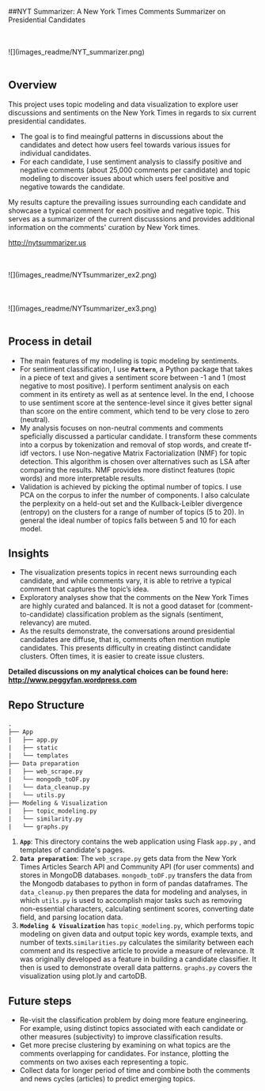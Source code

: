 ##NYT Summarizer: A New York Times Comments Summarizer on Presidential Candidates


<br>
<br>
![](images_readme/NYT_summarizer.png)
<br>
<br>

## Overview

This project uses topic modeling and data visualization to explore user discussions and sentiments on the New York Times in regards to six current presidential candidates.

- The goal is to find meaingful patterns in discussions about the candidates and detect how users feel towards various issues for individual candidates.
- For each candidate, I use sentiment analysis to classify positive and negative comments (about 25,000 comments per candidate) and topic modeling to discover issues about which users feel positive and negative towards the candidate.

My results capture the prevailing issues surrounding each candidate and showcase a typical comment for each positive and negative topic. This serves as a summarizer of the current discusssions and provides additional information on the comments' curation by New York times. 

http://nytsummarizer.us

<br>
<br>
![](images_readme/NYTsummarizer_ex2.png)
<br>
<br>

<br>
<br>
![](images_readme/NYTsummarizer_ex3.png)
<br>
<br>
 
## Process in detail
- The main features of my modeling is topic modeling by sentiments.
- For sentiment classification, I use  **`Pattern`**, a Python package that takes in a piece of text and gives a sentiment score between -1 and 1 (most negative to most positive). I perform sentiment analysis on each comment in its entirety as well as at sentence level. In the end, I choose to use sentiment score at the sentence-level since it gives better signal than score on the entire comment, which tend to be very close to zero (neutral).
- My analysis focuses on non-neutral comments and comments speficially discussed a particular candidate. I transform these comments into a corpus by tokenization and removal of stop words, and create tf-idf vectors. I use Non-negative Matrix Factorialization (NMF) for topic detection. This algorithm is chosen over alternatives such as LSA after comparing the results. NMF provides more distinct features (topic words) and more interpretable results.
- Validation is achieved by picking the optimal number of topics. I use PCA on the corpus to infer the number of components. I also calculate the perplexity on a held-out set and the Kullback-Leibler divergence (entropy) on the clusters for a range of number of topics (5 to 20). In general the ideal number of topics falls between 5 and 10 for each model.


## Insights
- The visualization presents topics in recent news surrounding each candidate, and while comments vary, it is able to retrive a typical comment that captures the topic’s idea. 
- Exploratory analyses show that the comments on the New York Times are highly curated and balanced. It is not a good dataset for (comment-to-candidate) classification problem as the signals (sentiment, relevancy) are muted.
- As the results demonstrate, the conversations around presidential candadates are diffuse, that is, comments often mention mutiple candidates. This presents difficulty in creating distinct candidate clusters. Often times, it is easier to create issue clusters. 

**Detailed discussions on my analytical choices can be found here: http://www.peggyfan.wordpress.com**

## Repo Structure
```
.
├── App
|   ├── app.py
|   ├── static
|   └── templates
├── Data preparation
|   ├── web_scrape.py
|   └── mongodb_toDF.py
|   └── data_cleanup.py
|   └── utils.py
├── Modeling & Visualization
|   ├── topic_modeling.py
|   └── similarity.py
|   └── graphs.py

```


1. **`App`**: This directory contains the web application using Flask `app.py` , and templates of candidate's pages.
2. **`Data preparation`**: The `web_scrape.py` gets data from the New York Times Articles Search API and Community API (for user comments) and stores in MongoDB databases. `mongodb_toDF.py` transfers the data from the Mongodb databases to python in form of pandas dataframes. The `data_cleanup.py` then prepares the data for modeling and analyses, in which `utils.py` is used to accomplish major tasks such as removing non-essential characters, calculating sentiment scores, converting date field, and parsing location data.
3. **`Modeling & Visualization`** has `topic_modeling.py`, which performs topic modeling on given data and output topic key words, example texts, and number of texts.`similarities.py` calculates the similarity between each comment and its respective article to provide a measure of relevance. It was originally developed as a feature in building a candidate classifier. It then is used to demonstrate overall data patterns. `graphs.py` covers the visualization using plot.ly and cartoDB.

## Future steps
- Re-visit the classification problem by doing more feature engineering. For example, using distinct topics associated with each candidate or other measures (subjectivity) to improve classification results.
- Get more precise clustering by examining on what topics are the comments overlapping for candidates. For instance, plotting the comments on two axises each representing a topic.
- Collect data for longer period of time and combine both the comments and news cycles (articles) to predict emerging topics.
